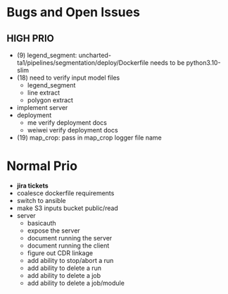 # Bugs and Open Issues

## HIGH PRIO

* (9) legend_segment: uncharted-ta1/pipelines/segmentation/deploy/Dockerfile needs to be python3.10-slim
* (18) need to verify input model files
   * legend_segment
   * line extract
   * polygon extract
* implement server
* deployment
   * me verify deployment docs
   * weiwei verify deployment docs
* (19) map_crop: pass in map_crop logger file name

# Normal Prio

* **jira tickets**
* coalesce dockerfile requirements
* switch to ansible
* make S3 inputs bucket public/read
* server
    * basicauth
    * expose the server
    * document running the server
    * document running the client
    * figure out CDR linkage
    * add ability to stop/abort a run
    * add ability to delete a run
    * add ability to delete a job
    * add ability to delete a job/module
